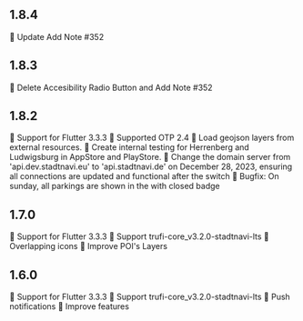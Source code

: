 ## 1.8.4
🎉 Update Add Note #352

## 1.8.3
🎉 Delete Accesibility Radio Button and Add Note #352

## 1.8.2
🎉 Support for Flutter 3.3.3
🎉 Supported OTP 2.4
🎉 Load geojson layers from external resources.
🎉 Create internal testing for Herrenberg and Ludwigsburg in AppStore and PlayStore.
🎉 Change the domain server from 'api.dev.stadtnavi.eu' to 'api.stadtnavi.de' on December 28, 2023, ensuring all connections are updated and functional after the switch
🎉 Bugfix: On sunday, all parkings are shown in the with closed badge

## 1.7.0
🎉 Support for Flutter 3.3.3
🎉 Support trufi-core_v3.2.0-stadtnavi-lts
🎉 Overlapping icons
🎉 Improve POI's Layers

## 1.6.0
🎉 Support for Flutter 3.3.3
🎉 Support trufi-core_v3.2.0-stadtnavi-lts
🎉 Push notifications
🎉 Improve features